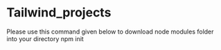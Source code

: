 # Tailwind_projects

 Please use this command given below to download node modules folder into your directory
 npm init